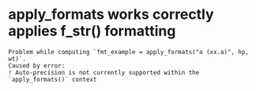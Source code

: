 # apply_formats works correctly applies f_str() formatting

    Problem while computing `fmt_example = apply_formats("a (xx.a)", hp, wt)`.
    Caused by error:
    ! Auto-precision is not currently supported within the `apply_formats()` context

